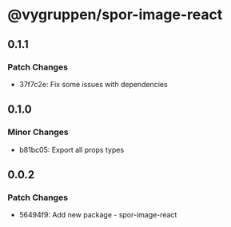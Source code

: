 # @vygruppen/spor-image-react

## 0.1.1

### Patch Changes

- 37f7c2e: Fix some issues with dependencies

## 0.1.0

### Minor Changes

- b81bc05: Export all props types

## 0.0.2

### Patch Changes

- 56494f9: Add new package - spor-image-react
